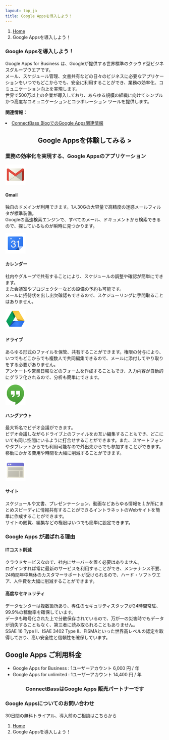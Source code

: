 ```yaml
---
layout: top_ja
title: Google Appsを導入しよう！
---
```


<ol class="breadcrumb">
  <li><a href="/">Home</a></li>
  <li class="active">Google Appsを導入しよう！</li>
</ol>

<h3>Google Appsを導入しよう！</h3>
<p>Google Apps for Business は、Googleが提供する世界標準のクラウド型ビジネスグループウエアです。<br>
メール、スケジュール管理、文書共有などの日々のビジネスに必要なアプリケーションをいつでもどこからでも、安全に利用することができ、業務の効率化、コミュニケーション向上を実現します。<br>
世界で500万以上の企業が導入しており、あらゆる規模の組織に向けてシンプルかつ高度なコミュニケーションとコラボレーション ツールを提供します。</p>

<p><strong>関連情報：</strong>
<li><a href="http://connectbass.blogspot.jp/search/label/%23apps?utm_source=apps&utm_medium=referral&utm_campaign=cbwww" target="_">ConnectBass BlogでのGoogle Apps関連情報</a>
</p>

<h2 align="center"><a hrer="#appscontact">Google Appsを体験してみる ></a></h2>

<h3>業務の効率化を実現する、Google Appsのアプリケーション</h3>
<div class="row">
  <div class="col-sm-4">
    <img class="img-responsive" src="/assets/img/googleapps/googlemail-64.png" width="64">
    <h4>Gmail</h3>
    <p>独自のドメインが利用できます。1人30Gの大容量で高精度の迷惑メールフィルタが標準装備。<br>
    Googleの高速検索エンジンで、すべてのメール、ドキュメントから検索できるので、探しているものが瞬時に見つかります。</p>
  </div>

  <div class="col-sm-4">
    <img class="img-responsive" src="/assets/img/googleapps/calendar-64.png" width="64">
    <h4>カレンダー</h4>
    <p>社内やグループで共有することにより、スケジュールの調整や確認が簡単にできます。<br>
    また会議室やプロジェクターなどの設備の予約も可能です。<br>
    メールに招待状を出し出欠確認もできるので、スケジューリングに手間取ることはありません。</p>
  </div>

  <div class="col-sm-4">
    <img class="img-responsive" src="/assets/img/googleapps/drive-64.png" width="64">
    <h4>ドライブ</h4>
    <p>あらゆる形式のファイルを保管、共有することができます。権限の付与により、いつでもどこからでも複数人で共同編集できるので、メールに添付してやり取りをする必要がありません。<br>
    アンケートや営業日報などのフォームを作成することもでき、入力内容が自動的にグラフ化されるので、分析も簡単にできます。</p>
  </div>

  <div class="col-sm-4">
    <img class="img-responsive" src="/assets/img/googleapps/icn-hangouts-64.png" width="64">
    <h4>ハングアウト</h4>
    <p>最大15名でビデオ会議ができます。<br>
    ビデオ会議しながらドライブ上のファイルをお互い編集することもでき、どこにいても同じ空間にいるように打合せすることができます。また、スマートフォンやタブレットからでも利用可能なので外出先からでも参加することができます。<br>
    移動にかかる費用や時間を大幅に削減することができます。</p>
  </div>

  <div class="col-sm-4">
    <img class="img-responsive" src="/assets/img/googleapps/sites-64.png" width="64">
    <h4>サイト</h4>
    <p>スケジュールや文書、プレゼンテーション、動画などあらゆる情報を１か所にまとめスピーディに情報共有することができるイントラネットのWebサイトを簡単に作成することができます。<br>
    サイトの閲覧、編集などの権限はいつでも簡単に設定できます。</p>
  </div>
</div>



<h3>Google Apps が選ばれる理由</h3>

<div class="row">
  <div class="col-sm-6">
    <h4>ITコスト削減</h4>
    <p>クラウドサービスなので、社内にサーバーを置く必要はありません。<br>
    ログインすれば常に最新のサービスを利用することができ、メンテナンス不要、24時間年中無休のカスタマーサポートが受けられるので、ハード・ソフトウエア、人件費を大幅に削減することができます。</p>
  </div>

  <div class="col-sm-6">
    <h4>高度なセキュリティ</h4>
    <p>データセンターは複数箇所あり、専任のセキュリティスタッフが24時間常駐、99.9%の稼働率を確保しています。<br>
    データも暗号化された上で分散保存されているので、万が一の災害時でもデータが消失することもなく、第三者に読み取られることもありません。<br>  
SSAE 16 Type II、ISAE 3402 Type II、FISMAといった世界高レベルの認定を取得しており、高い安全性と信頼性を確保しています。</p>
  </div>
</div>


<h2>Google Apps ご利用料金</h2>
<ul>
<li>Google Apps for Business : 1ユーザーアカウント 6,000 円 / 年</li>
<li>Google Apps for unlimited : 1ユーザーアカウント 14,400 円 / 年</li>
</ul>
<h3 align="center"><span class="logoTypoPrefix">Connect</span><span class="logoTypoSuffix">Bass</span>はGoogle Apps 販売パートナーです</h3>

<h3>Google Appsについてのお問い合わせ</h3>
<a id="appscontact"></a>
<p>30日間の無料トライアル、導入前のご相談はこちらから</p>
<div id="connectBassCampaignContactForm"></div>
<script type="text/javascript" src="//www.connectbass.com/forms/assets/js/cbfm-1.0.0-min.js"></script>
<script type="text/javascript" src="/assets/js/cbfm-emb2.js"></script>


<ol class="breadcrumb">
  <li><a href="/">Home</a></li>
  <li class="active">Google Appsを導入しよう！</li>
</ol>
